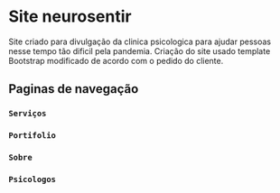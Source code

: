 # Site neurosentir
Site criado para divulgação da clinica psicologica para ajudar pessoas nesse tempo tão dificil pela pandemia.
Criação do site usado template Bootstrap modificado de acordo com o pedido do cliente.

## Paginas de navegação

### `Serviços`

### `Portifolio`

### `Sobre`

### `Psicologos`

